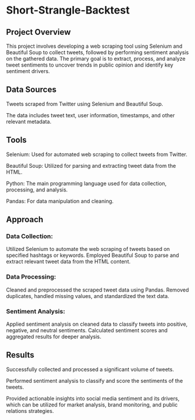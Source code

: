 # Short-Strangle-Backtest

## Project Overview
This project involves developing a web scraping tool using Selenium and Beautiful Soup to collect tweets, followed by performing sentiment analysis on the gathered data. The primary goal is to extract, process, and analyze tweet sentiments to uncover trends in public opinion and identify key sentiment drivers.

## Data Sources
Tweets scraped from Twitter using Selenium and Beautiful Soup.

The data includes tweet text, user information, timestamps, and other relevant metadata.

## Tools
Selenium: Used for automated web scraping to collect tweets from Twitter.

Beautiful Soup: Utilized for parsing and extracting tweet data from the HTML.

Python: The main programming language used for data collection, processing, and analysis.

Pandas: For data manipulation and cleaning.

## Approach
### Data Collection:
Utilized Selenium to automate the web scraping of tweets based on specified hashtags or keywords.
Employed Beautiful Soup to parse and extract relevant tweet data from the HTML content.

### Data Processing:
Cleaned and preprocessed the scraped tweet data using Pandas.
Removed duplicates, handled missing values, and standardized the text data.

### Sentiment Analysis:
Applied sentiment analysis on cleaned data to classify tweets into positive, negative, and neutral sentiments.
Calculated sentiment scores and aggregated results for deeper analysis.

## Results
Successfully collected and processed a significant volume of tweets.

Performed sentiment analysis to classify and score the sentiments of the tweets.

Provided actionable insights into social media sentiment and its drivers, which can be utilized for market analysis, brand monitoring, and public relations strategies.

